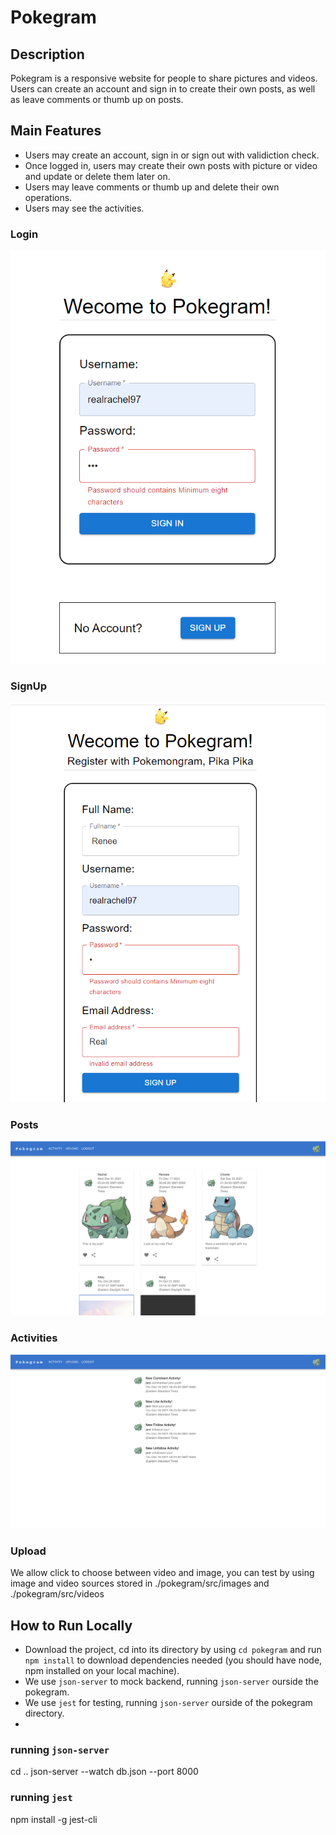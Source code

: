 # Pokegram
## Description
Pokegram is a responsive website for people to share pictures and videos. Users can create an account and sign in to create their own posts, as well as leave comments or thumb up on posts. 
## Main Features
- Users may create an account, sign in or sign out with validiction check.
- Once logged in, users may create their own posts with picture or video and update or delete them later on.
- Users may leave comments or thumb up and delete their own operations.
- Users may see the activities.
### Login
![Login](Login.png)
### SignUp
![SignUp](SignUp.png)
### Posts
![post](post.png)
### Activities
![activities](activities.jpg)
### Upload
We allow click to choose between video and image, you can test by using image and video sources stored in ./pokegram/src/images and ./pokegram/src/videos
## How to Run Locally

- Download the project, cd into its directory by using `cd pokegram` and run `npm install` to download dependencies needed (you should have node, npm installed on your local machine).
- We use `json-server` to mock backend, running `json-server` ourside the pokegram.
- We use `jest` for testing, running `json-server` ourside of the pokegram directory.
- 
### running `json-server`
cd ..
json-server --watch db.json --port 8000

### running `jest`
npm install -g jest-cli


